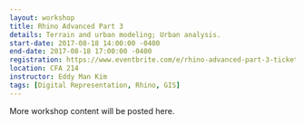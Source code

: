 ```yaml
---
layout: workshop
title: Rhino Advanced Part 3
details: Terrain and urban modeling; Urban analysis.
start-date: 2017-08-18 14:00:00 -0400
end-date: 2017-08-18 17:00:00 -0400
registration: https://www.eventbrite.com/e/rhino-advanced-part-3-tickets-36914503273
location: CFA 214
instructor: Eddy Man Kim
tags: [Digital Representation, Rhino, GIS]
---
```


More workshop content will be posted here.